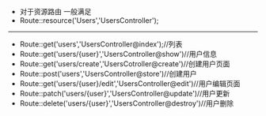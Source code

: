 - 对于资源路由 一般满足
- Route::resource('Users','UsersController');
---
- Route::get('users','UsersController@index');//列表
- Route::get('users/{user}','UsersController@show')//用户信息
- Route::get('users/create','UsersCotroller@create')//创建用户页面
- Route::post('users','UsersController@store')//创建用户
- Route::get('users/{user}/edit','UsersController@edit')//用户编辑页面
- Route::patch('users/{user}','UsersController@update')//用户更新
- Route::delete('users/{user}','UsersController@destroy')//用户删除
